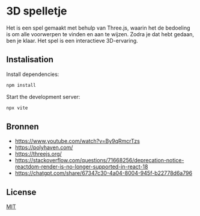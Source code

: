 # 3D spelletje
Het is een spel gemaakt met behulp van Three.js, waarin het de bedoeling is om alle voorwerpen te vinden en aan te wijzen. Zodra je dat hebt gedaan, ben je klaar. Het spel is een interactieve 3D-ervaring.


## Instalisation


Install dependencies:
```bash
npm install
```

Start the development server:
```bash
npx vite
```


## Bronnen

- https://www.youtube.com/watch?v=By9qRmcrTzs 
- https://polyhaven.com/
- https://threejs.org/
- https://stackoverflow.com/questions/71668256/deprecation-notice-reactdom-render-is-no-longer-supported-in-react-18
- https://chatgpt.com/share/67347c30-4a04-8004-945f-b22778d6a796


## License

[MIT](https://choosealicense.com/licenses/mit/)
